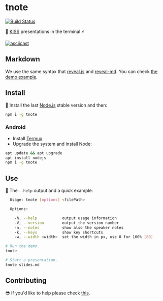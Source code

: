 # tnote

[![Build Status](https://travis-ci.org/jesusprubio/tnote.svg?branch=master)](https://travis-ci.org/jesusprubio/tnote)

:ledger: [KISS](https://en.wikipedia.org/wiki/KISS_principle) presentations in the terminal :zap:

[![asciicast](https://asciinema.org/a/56tuhe0no7yltmn9e0tlj2kr8.png)](https://asciinema.org/a/56tuhe0no7yltmn9e0tlj2kr8)

## Markdown

We use the same syntax that [reveal.js](http://lab.hakim.se/reveal-js) and [reveal-md](https://github.com/webpro/reveal-md). You can check [the demo example](./example/demo.md).

## Install

:eyes: Install the last [Node.js](https://nodejs.org/download) stable version and then:

```sh
npm i -g tnote
```

### Android

- Install [Termux](https://play.google.com/store/apps/details?id=com.termux).
- Upgrade the system and install Node:

```sh
apt update && apt upgrade
apt install nodejs
npm i -g tnote
```

## Use

:rocket: The `--help` output and a quick example:

```sh
  Usage: tnote [options] <filePath>

  Options:

    -h, --help           output usage information
    -V, --version        output the version number
    -n, --notes          show also the speaker notes
    -k, --keys           show key shortcuts
    -w, --width <width>  set the width in px, use 0 for 100% [80]
```

```sh
# Run the demo.
tnote

# Start a presentation.
tnote slides.md
```

## Contributing

:sunglasses: If you'd like to help please check [this](https://github.com/IBMResearch/backend-development-guide).
